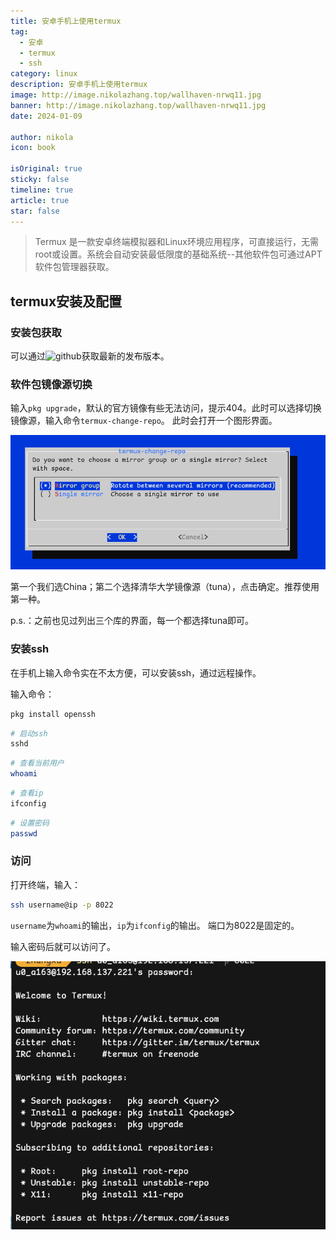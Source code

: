 ```yaml
---
title: 安卓手机上使用termux
tag:
  - 安卓
  - termux
  - ssh
category: linux
description: 安卓手机上使用termux
image: http://image.nikolazhang.top/wallhaven-nrwq11.jpg
banner: http://image.nikolazhang.top/wallhaven-nrwq11.jpg
date: 2024-01-09

author: nikola
icon: book

isOriginal: true
sticky: false
timeline: true
article: true
star: false
---
```


> Termux 是一款安卓终端模拟器和Linux环境应用程序，可直接运行，无需root或设置。系统会自动安装最低限度的基础系统--其他软件包可通过APT软件包管理器获取。

## termux安装及配置

### 安装包获取

可以通过![github](https://github.com/termux/termux-app/releases)获取最新的发布版本。

### 软件包镜像源切换

输入`pkg upgrade`，默认的官方镜像有些无法访问，提示404。此时可以选择切换镜像源，输入命令`termux-change-repo`。
此时会打开一个图形界面。

![Alt text](images/image.png)

第一个我们选China；第二个选择清华大学镜像源（tuna），点击确定。推荐使用第一种。

p.s.：之前也见过列出三个库的界面，每一个都选择tuna即可。

### 安装ssh

在手机上输入命令实在不太方便，可以安装ssh，通过远程操作。

输入命令：

```bash
pkg install openssh
```

```bash
# 启动ssh
sshd
```

```bash
# 查看当前用户
whoami
```

```bash
# 查看ip
ifconfig
```

```bash
# 设置密码
passwd
```

### 访问

打开终端，输入：

```bash
ssh username@ip -p 8022
```

`username`为`whoami`的输出，`ip`为`ifconfig`的输出。
端口为8022是固定的。

输入密码后就可以访问了。

![Alt text](images/image-1.png)
